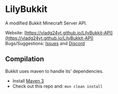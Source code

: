 LilyBukkit
======

A modified Bukkit Minecraft Server API.

Website: [https://vladg24yt.github.io/LilyBukkit-API](https://vladg24yt.github.io/LilyBukkit-API)  
Bugs/Suggestions: [Issues](https://github.com/Vladg24YT/LilyBukkit-API/issues) and [Discord](https://discord.gg/qzKFJZW6bZ)

Compilation
-----------

Bukkit uses maven to handle its' dependencies.

* Install [Maven 3](http://maven.apache.org/download.html)
* Check out this repo and: `mvn clean install`
